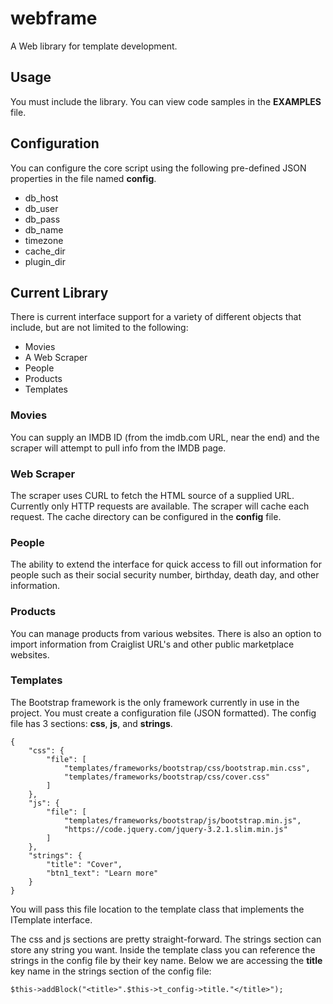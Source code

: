 # webframe
A Web library for template development.

## Usage
You must include the library. You can view code samples in the **EXAMPLES** file.

## Configuration
You can configure the core script using the following pre-defined JSON properties in the file named **config**.

- db_host
- db_user
- db_pass
- db_name
- timezone
- cache_dir
- plugin_dir

## Current Library
There is current interface support for a variety of different objects that include, but are not limited to the following:

- Movies
- A Web Scraper
- People
- Products
- Templates

### Movies
You can supply an IMDB ID (from the imdb.com URL, near the end) and the scraper will attempt to pull info from the IMDB page.

### Web Scraper
The scraper uses CURL to fetch the HTML source of a supplied URL. Currently only HTTP requests are available. The scraper will cache each request. The cache directory can be configured in the **config** file.

### People
The ability to extend the interface for quick access to fill out information for people such as their social security number, birthday, death day, and other information. 

### Products
You can manage products from various websites. There is also an option to import information from Craiglist URL's and other public marketplace websites.

### Templates
The Bootstrap framework is the only framework currently in use in the project. You must create a configuration file (JSON formatted). The config file has 3 sections: **css**, **js**, and **strings**.

```
{
	"css": {
		"file": [
			"templates/frameworks/bootstrap/css/bootstrap.min.css",
			"templates/frameworks/bootstrap/css/cover.css"
		]
	},
	"js": {
		"file": [
			"templates/frameworks/bootstrap/js/bootstrap.min.js",
			"https://code.jquery.com/jquery-3.2.1.slim.min.js"
		]
	},
	"strings": {
		"title": "Cover",
		"btn1_text": "Learn more"
	}
}
```
You will pass this file location to the template class that implements the ITemplate interface.

The css and js sections are pretty straight-forward. The strings section can store any string you want. Inside the template class you can reference the strings in the config file by their key name. Below we are accessing the **title** key name in the strings section of the config file:

```
$this->addBlock("<title>".$this->t_config->title."</title>");
```